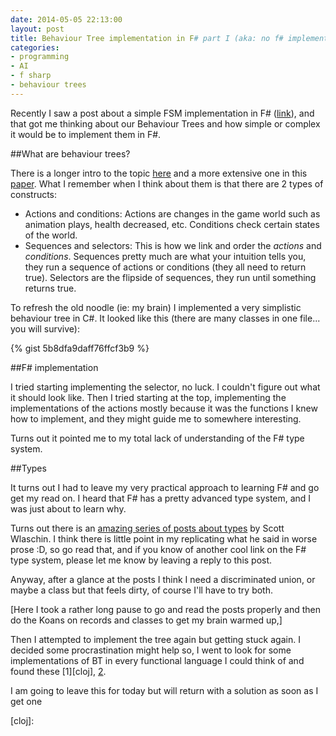 ```yaml
---
date: 2014-05-05 22:13:00
layout: post
title: Behaviour Tree implementation in F# part I (aka: no f# implementation yet)
categories:
- programming 
- AI
- f sharp
- behaviour trees
---
```


Recently I saw a post about a simple FSM implementation in F# ([link][fsmf]), and that got me thinking about our Behaviour Trees and how simple or complex it would be to implement them in F#. 

##What are behaviour trees?

There is a longer intro to the topic [here][adba] and a more extensive one in this [paper][pape]. 
What I remember when I think about them is that there are 2 types of constructs:
 
- Actions and conditions: Actions are changes in the game world  such as animation plays, health decreased, etc. Conditions check certain states of the world. 
- Sequences and selectors: This is how we link and order the *actions* and *conditions*. Sequences pretty much are what your intuition tells you, they run a sequence of actions or conditions (they all need to return true). Selectors are the flipside of sequences, they run until something returns true.

To refresh the old noodle (ie: my brain) I implemented a very simplistic behaviour tree in C#. It looked like this (there are many classes in one file... you will survive):

{% gist 5b8dfa9daff76ffcf3b9 %} 

##F# implementation 

I tried starting implementing the selector, no luck. I couldn't figure out what it should look like. 
Then I tried starting at the top, implementing the implementations of the actions mostly because it was the functions I knew how to implement, and they might guide me to somewhere interesting. 

Turns out it pointed me to my total lack of understanding of the F# type system.

##Types

It turns out I had to leave my very practical approach to learning F# and go get my read on. I heard that F# has a pretty advanced type system, and I was just about to learn why.

Turns out there is an [amazing series of posts about types][types] by Scott Wlaschin. I think there is little point in my replicating what he said in worse prose :D, so go read that, and if you know of another cool link on the F# type system, please let me know by leaving a reply to this post.

Anyway, after a glance at the posts I think I need a discriminated union, or maybe a class but that feels dirty, of course I'll have to try both. 

[Here I took a rather long pause to go and read the posts properly and then do the Koans on records and classes to get my brain warmed up,] 

Then I attempted to implement the tree again but getting stuck again. I decided some procrastination might help so, I went to look for some implementations of BT in every functional language I could think of and found these [1][cloj], [2][clisp].

I am going to leave this for today but will return with a solution as soon as I get one



[adba]:http://www.altdevblogaday.com/2011/02/24/introduction-to-behavior-trees/
[fsmf]:http://withouttheloop.com/articles/2014-04-18-fsharp-csharp-statemachines/
[pape]:http://www.doc.ic.ac.uk/teaching/distinguished-projects/2009/c.lim.pdf
[types]:http://fsharpforfunandprofit.com/posts/overview-of-types-in-fsharp/
[clisp]:https://bitbucket.org/eeeickythump/behave-tree
[cloj]: